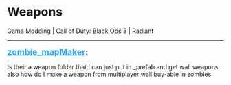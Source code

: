 # Weapons
Game Modding | Call of Duty: Black Ops 3 | Radiant

---
<strong style="font-size: 1.4em;"><span style="text-decoration: underline;text-decoration-color: #34a7f9;"><span style="color:#34a7f9;">zombie_mapMaker</span></span>:</strong>

<p>Is their a weapon folder that I can just put in _prefab and get wall weapons also how do I make a weapon from multiplayer wall buy-able in zombies</p>
